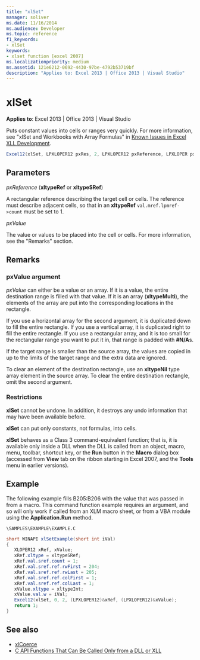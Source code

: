 ```yaml
---
title: "xlSet"
manager: soliver
ms.date: 11/16/2014
ms.audience: Developer
ms.topic: reference
f1_keywords:
- xlSet
keywords:
- xlset function [excel 2007]
ms.localizationpriority: medium
ms.assetid: 121e6212-0692-4430-97be-4792b53719bf
description: "Applies to: Excel 2013 | Office 2013 | Visual Studio"
---
```


# xlSet

**Applies to**: Excel 2013 | Office 2013 | Visual Studio 
  
Puts constant values into cells or ranges very quickly. For more information, see "xlSet and Workbooks with Array Formulas" in [Known Issues in Excel XLL Development](known-issues-in-excel-xll-development.md).
  
```cs
Excel12(xlSet, LPXLOPER12 pxRes, 2, LPXLOPER12 pxReference, LPXLOPER pxValue);
```

## Parameters

_pxReference_ (**xltypeRef** or **xltypeSRef**)
  
A rectangular reference describing the target cell or cells. The reference must describe adjacent cells, so that in an **xltypeRef** `val.mref.lpmref->count` must be set to 1. 
  
_pxValue_
  
The value or values to be placed into the cell or cells. For more information, see the "Remarks" section.
  
## Remarks

### pxValue argument

_pxValue_ can either be a value or an array. If it is a value, the entire destination range is filled with that value. If it is an array (**xltypeMulti**), the elements of the array are put into the corresponding locations in the rectangle.
  
If you use a horizontal array for the second argument, it is duplicated down to fill the entire rectangle. If you use a vertical array, it is duplicated right to fill the entire rectangle. If you use a rectangular array, and it is too small for the rectangular range you want to put it in, that range is padded with **#N/A**s.
  
If the target range is smaller than the source array, the values are copied in up to the limits of the target range and the extra data are ignored.
  
To clear an element of the destination rectangle, use an **xltypeNil** type array element in the source array. To clear the entire destination rectangle, omit the second argument. 
  
### Restrictions

**xlSet** cannot be undone. In addition, it destroys any undo information that may have been available before. 
  
**xlSet** can put only constants, not formulas, into cells. 
  
**xlSet** behaves as a Class 3 command-equivalent function; that is, it is available only inside a DLL when the DLL is called from an object, macro, menu, toolbar, shortcut key, or the **Run** button in the **Macro** dialog box (accessed from **View** tab on the ribbon starting in Excel 2007, and the **Tools** menu in earlier versions). 
  
## Example

The following example fills B205:B206 with the value that was passed in from a macro. This command function example requires an argument, and so will only work if called from an XLM macro sheet, or from a VBA module using the **Application.Run** method. 
  
`\SAMPLES\EXAMPLE\EXAMPLE.C`
  
```cs
short WINAPI xlSetExample(short int iVal)
{
   XLOPER12 xRef, xValue;
   xRef.xltype = xltypeSRef;
   xRef.val.sref.count = 1;
   xRef.val.sref.ref.rwFirst = 204;
   xRef.val.sref.ref.rwLast = 205;
   xRef.val.sref.ref.colFirst = 1;
   xRef.val.sref.ref.colLast = 1;
   xValue.xltype = xltypeInt;
   xValue.val.w = iVal;
   Excel12(xlSet, 0, 2, (LPXLOPER12)&xRef, (LPXLOPER12)&xValue);
   return 1;
}
```

## See also

- [xlCoerce](xlcoerce.md)
- [C API Functions That Can Be Called Only from a DLL or XLL](c-api-functions-that-can-be-called-only-from-a-dll-or-xll.md)

